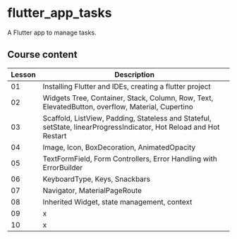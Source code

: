 # flutter_app_tasks

A Flutter app to manage tasks.

## Course content

| Lesson | Description                                                                                                        | 
|--------|--------------------------------------------------------------------------------------------------------------------|
| 01     | Installing Flutter and IDEs, creating a flutter project                                                            |
| 02     | Widgets Tree, Container, Stack, Column, Row, Text, ElevatedButton, overflow, Material, Cupertino                   |   
| 03     | Scaffold, ListView, Padding, Stateless and Stateful, setState, linearProgressIndicator, Hot Reload and Hot Restart |  
| 04     | Image, Icon, BoxDecoration, AnimatedOpacity                                                                        | 
| 05     | TextFormField, Form Controllers, Error Handling with ErrorBuilder                                                  | 
| 06     | KeyboardType, Keys, Snackbars                                                                                      | 
| 07     | Navigator, MaterialPageRoute                                                                                       | 
| 08     | Inherited Widget, state management, context                                                                        |
| 09     | x                                                                                                                  |
| 10     | x                                                                                                                  |